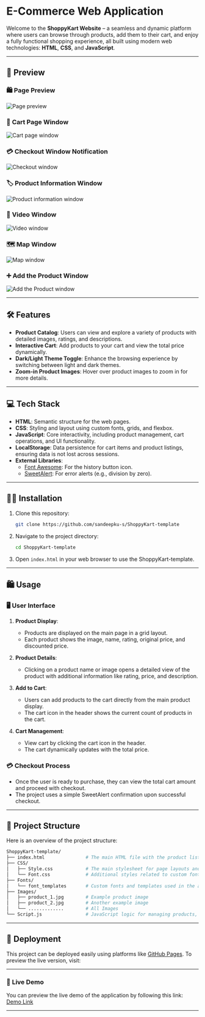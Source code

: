# E-Commerce Web Application

Welcome to the **ShoppyKart Website** – a seamless and dynamic platform where users can browse through products, add them to their cart, and enjoy a fully functional shopping experience, all built using modern web technologies: **HTML**, **CSS**, and **JavaScript**.

---

## 📸 Preview  
### 🛍️ **Page Preview**  
![Page preview](Images/page_preview.jpg)  
### 🛒 **Cart Page Window**  
![Cart page window](Images/cart.png)  
### 💳 **Checkout Window Notification**  
![Checkout window](Images/checkout.png)  
### 🏷️ **Product Information Window**  
![Product information window](Images/product_information.png)  
### 🎥 **Video Window**  
![Video window](Images/display_video.png)  
### 🗺️ **Map Window**  
![Map window](Images/map.png)  
### ➕ **Add the Product Window**  
![Add the Product window](Images/add_product.png)

---

## 🛠 **Features**

- **Product Catalog**: Users can view and explore a variety of products with detailed images, ratings, and descriptions.
- **Interactive Cart**: Add products to your cart and view the total price dynamically.
- **Dark/Light Theme Toggle**: Enhance the browsing experience by switching between light and dark themes.
- **Zoom-in Product Images**: Hover over product images to zoom in for more details.

---

## 💻 **Tech Stack**

- **HTML**: Semantic structure for the web pages.
- **CSS**: Styling and layout using custom fonts, grids, and flexbox.
- **JavaScript**: Core interactivity, including product management, cart operations, and UI functionality.
- **LocalStorage**: Data persistence for cart items and product listings, ensuring data is not lost across sessions.
- **External Libraries**:
  - [Font Awesome](https://fontawesome.com/): For the history button icon.
  - [SweetAlert](https://sweetalert.js.org/): For error alerts (e.g., division by zero).

---

## 👨‍💻 Installation

1. Clone this repository:
   ```bash
   git clone https://github.com/sandeepku-s/ShoppyKart-template
   ```
2. Navigate to the project directory:
   ```bash
   cd ShoppyKart-template
   ```
3. Open `index.html` in your web browser to use the ShoppyKart-template.

---

## 🛍️ Usage

### 🖥️ **User Interface**

1. **Product Display**:
   - Products are displayed on the main page in a grid layout.
   - Each product shows the image, name, rating, original price, and discounted price.
   
2. **Product Details**:
   - Clicking on a product name or image opens a detailed view of the product with additional information like rating, price, and description.
   
3. **Add to Cart**:
   - Users can add products to the cart directly from the main product display.
   - The cart icon in the header shows the current count of products in the cart.

4. **Cart Management**:
   - View cart by clicking the cart icon in the header.
   - The cart dynamically updates with the total price.

### 💳 **Checkout Process**

- Once the user is ready to purchase, they can view the total cart amount and proceed with checkout.
- The project uses a simple SweetAlert confirmation upon successful checkout.
  
---

## 📂 Project Structure

Here is an overview of the project structure:

```bash
ShoppyKart-template/
├── index.html               # The main HTML file with the product listing and cart structure
├── CSS/
│   ├── Style.css            # The main stylesheet for page layouts and UI
│   └── Font.css             # Additional styles related to custom fonts
├── Fonts/
│   └── font_templates       # Custom fonts and templates used in the app
├── Images/
│   ├── product_1.jpg        # Example product image
│   ├── product_2.jpg        # Another example image
│   └── .............	     # All Images
└── Script.js                # JavaScript logic for managing products, cart, and UI behavior
```

---

## 🚀 Deployment

This project can be deployed easily using platforms like [GitHub Pages](https://pages.github.com/). To preview the live version, visit:

---

### 🚀 **Live Demo** 
You can preview the live demo of the application by following this link:
[Demo Link](https://sandeepku-s.github.io/ShoppyKart-template/)

---
